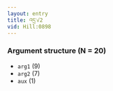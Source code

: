 ```yaml
---
layout: entry
title: འདྲ་√2
vid: Hill:0898
---
```

### Argument structure (N = 20)
* `arg1` (9)
* `arg2` (7)
* `aux` (1)
